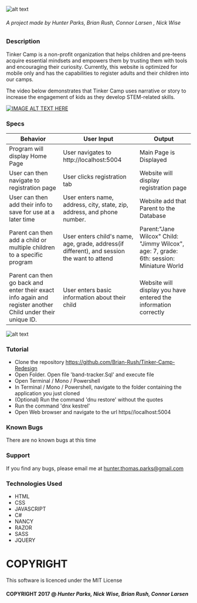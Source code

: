 ![alt text][logo]

###### A project made by *_Hunter Parks, Brian Rush, Connor Larsen , Nick Wise_*

### Description
Tinker Camp is a non-profit organization that helps children and pre-teens acquire essential mindsets and empowers them by trusting them with tools and encouraging their curiosity. Currently, this website is optimized for mobile only and has the capabilities to register adults and their children into our camps.

The video below demonstrates that Tinker Camp uses narrative or story to increase the engagement of kids as they develop STEM-related skills.

[![IMAGE ALT TEXT HERE](https://i.ytimg.com/vi/sy8XbKQxsyo/mqdefault.jpg)](https://www.youtube.com/watch?v=sy8XbKQxsyo)



### Specs
| Behavior | User Input | Output |
| -------- | ---------- | ------ |
| Program will display Home Page| User navigates to http://localhost:5004 | Main Page is Displayed |
| User can then navigate to registration page | User clicks registration tab | Website will display registration page |
| User can then add their info to save for use at a later time | User enters  name, address, city, state, zip, address, and phone number.| Website add that Parent to the Database  |
| Parent can then add a child or multiple children to a specific program  | User enters child's name, age, grade, address(if different), and session the want to attend  | Parent:"Jane Wilcox" Child: "Jimmy Wilcox", age: 7, grade: 6th: session: Miniature World |
| Parent can then go back and enter their exact info again and register another Child under their unique ID. | User enters basic information about their child | Website will display you have entered the information correctly |

![alt text][picture]

### Tutorial
* Clone the repository https://github.com/Brian-Rush/Tinker-Camp-Redesign
* Open Folder. Open file 'band-tracker.Sql' and execute file
* Open Terminal / Mono / Powershell
* In Terminal / Mono / Powershell, navigate to the folder containing the application you just cloned
* (Optional) Run the command 'dnu restore' without the quotes
* Run the command 'dnx kestrel'
* Open Web browser and navigate to the url https//localhost:5004

### Known Bugs
There are no known bugs at this time

### Support
If you find any bugs, please email me at hunter.thomas.parks@gmail.com

### Technologies Used
* HTML
* CSS
* JAVASCRIPT
* C#
* NANCY
* RAZOR
* SASS
* JQUERY

# COPYRIGHT
This software is licenced under the MIT License

#### COPYRIGHT 2017 @ *_Hunter Parks, Nick Wise, Brian Rush, Connor Larsen_*

[logo]: http://www.tinkercamp.org/images/TinkerCamp.png "Logo Title Text 2"
[picture]: http://eastpdxnews.com/images/130712/4-3-RoseMaker.jpg "Co-founder"
[video]: https://www.youtube.com/watch?v=sy8XbKQxsyo
